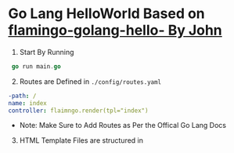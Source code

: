 # Go Lang HelloWorld Based on [flamingo-golang-hello- By John](https://golangexample.com/flamingo-a-go-based-framework-for-pluggable-web-projects/)

1. Start By Running

```go
 go run main.go
```

2. Routes are Defined in `./config/routes.yaml`

```yaml
-path: /
name: index
controller: flaimngo.render(tpl="index")
```
- Note: Make Sure to Add Routes as Per the Offical Go Lang Docs


3. HTML Template Files are structured in  